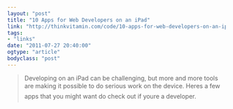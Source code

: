 ```yaml
---
layout: "post"
title: "10 Apps for Web Developers on an iPad"
link: "http://thinkvitamin.com/code/10-apps-for-web-developers-on-an-ipad/"
tags: 
- "links"
date: "2011-07-27 20:40:00"
ogtype: "article"
bodyclass: "post"
---
```


> Developing on an iPad can be challenging, but more and more tools are making it possible to do serious work on the device. Heres a few apps that you might want do check out if youre a developer.